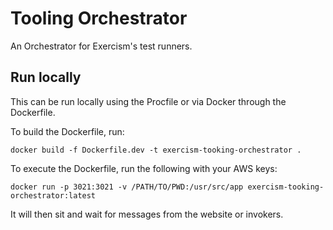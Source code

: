 # Tooling Orchestrator

An Orchestrator for Exercism's test runners.

## Run locally

This can be run locally using the Procfile or via Docker through the Dockerfile.

To build the Dockerfile, run:
```
docker build -f Dockerfile.dev -t exercism-tooking-orchestrator .
```

To execute the Dockerfile, run the following with your AWS keys:
```
docker run -p 3021:3021 -v /PATH/TO/PWD:/usr/src/app exercism-tooking-orchestrator:latest
```

It will then sit and wait for messages from the website or invokers.
